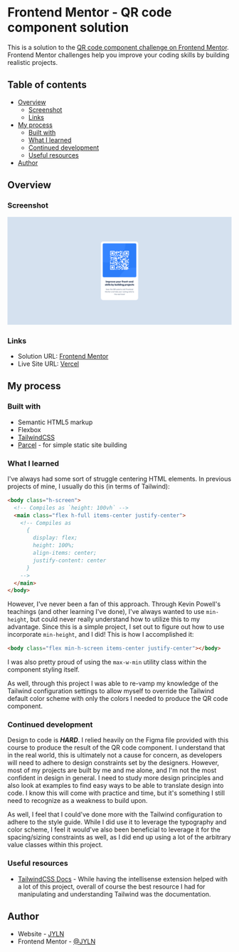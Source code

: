 # Frontend Mentor - QR code component solution

This is a solution to the [QR code component challenge on Frontend Mentor](https://www.frontendmentor.io/challenges/qr-code-component-iux_sIO_H). Frontend Mentor challenges help you improve your coding skills by building realistic projects.

## Table of contents

- [Overview](#overview)
  - [Screenshot](#screenshot)
  - [Links](#links)
- [My process](#my-process)
  - [Built with](#built-with)
  - [What I learned](#what-i-learned)
  - [Continued development](#continued-development)
  - [Useful resources](#useful-resources)
- [Author](#author)

## Overview

### Screenshot

![](./screenshot.png)

### Links

- Solution URL: [Frontend Mentor](https://www.frontendmentor.io/solutions/qr-code-component-using-tailwindcss-Z0wvNp7X1P)
- Live Site URL: [Vercel](https://qr-component-challenge.vercel.app/)

## My process

### Built with

- Semantic HTML5 markup
- Flexbox
- [TailwindCSS][tailwinddocs]
- [Parcel](https://parceljs.org/docs) - for simple static site building

### What I learned

I've always had some sort of struggle centering HTML elements. In previous projects of mine, I usually do this (in terms of Tailwind):

```html
<body class="h-screen">
  <!-- Compiles as `height: 100vh` -->
  <main class="flex h-full items-center justify-center">
    <!-- Compiles as
      {
        display: flex;
        height: 100%;
        align-items: center;
        justify-content: center
      }
    -->
  </main>
</body>
```

However, I've never been a fan of this approach. Through Kevin Powell's teachings (and other learning I've done), I've always wanted to use `min-height`, but could never really understand how to utilize this to my advantage. Since this is a simple project, I set out to figure out how to use incorporate `min-height`, and I did! This is how I accomplished it:

```html
<body class="flex min-h-screen items-center justify-center"></body>
```

I was also pretty proud of using the `max-w-min` utility class within the component styling itself.

As well, through this project I was able to re-vamp my knowledge of the Tailwind configuration settings to allow myself to override the Tailwind default color scheme with only the colors I needed to produce the QR code component.

### Continued development

Design to code is **_HARD_**. I relied heavily on the Figma file provided with this course to produce the result of the QR code component. I understand that in the real world, this is ultimately not a cause for concern, as developers will need to adhere to design constraints set by the designers. However, most of my projects are built by me and me alone, and I'm not the most confident in design in general. I need to study more design principles and also look at examples to find easy ways to be able to translate design into code. I know this will come with practice and time, but it's something I still need to recognize as a weakness to build upon.

As well, I feel that I could've done more with the Tailwind configuration to adhere to the style guide. While I did use it to leverage the typography and color scheme, I feel it would've also been beneficial to leverage it for the spacing/sizing constraints as well, as I did end up using a lot of the arbitrary value classes within this project.

### Useful resources

- [TailwindCSS Docs][tailwinddocs] - While having the intellisense extension helped with a lot of this project, overall of course the best resource I had for manipulating and understanding Tailwind was the documentation.

## Author

- Website - [JYLN][personalsite]
- Frontend Mentor - [@JYLN](https://www.frontendmentor.io/profile/JYLN)

[tailwinddocs]: https://tailwindcss.com/docs
[personalsite]: https://jyln.dev
